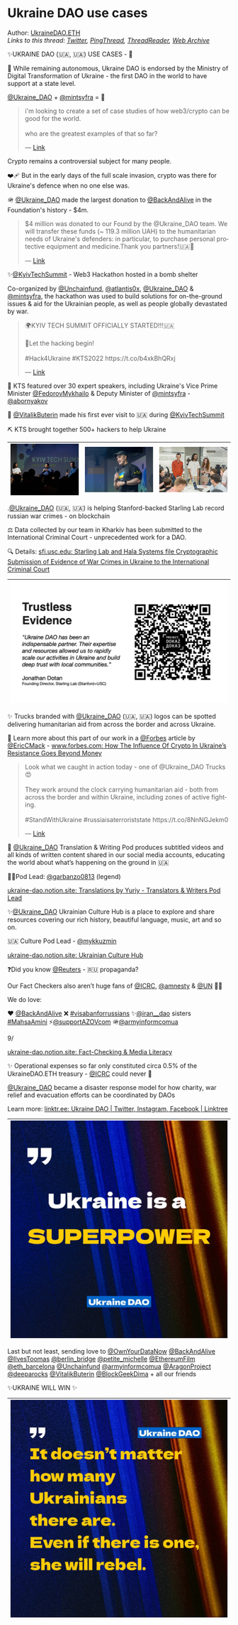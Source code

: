 # Ukraine DAO use cases

Author: [UkraineDAO.ETH](https://twitter.com/Ukraine_DAO)  
*Links to this thread: [Twitter](https://twitter.com/Ukraine_DAO/status/1590771284694241282), [PingThread](https://pingthread.com/thread/1590771284694241282), [ThreadReader](https://threadreaderapp.com/thread/1590771284694241282.html), [Web Archive](https://web.archive.org/web/*/https://twitter.com/Ukraine_DAO/status/1590771284694241282)*

✨UKRAINE DAO (🇺🇦, 🇺🇦) USE CASES - 🧵

🌱 While remaining autonomous, Ukraine DAO is endorsed by the Ministry of Digital Transformation of Ukraine - the first DAO in the world to have support at a state level.

[@Ukraine_DAO](https://twitter.com/Ukraine_DAO) + [@mintsyfra](https://twitter.com/mintsyfra) = 💜 



<blockquote class="twitter-tweet">
    <p lang="en" dir="ltr">
    i&#39;m looking to create a set of case studies of how web3/crypto can be good for the world.<br />
    <br />
    who are the greatest examples of that so far?<br />
    </p>
    &mdash; <a href="https://twitter.com/owocki/status/1590725079620812801">Link</a>
</blockquote>

Crypto remains a controversial subject for many people.

❤️‍🩹 But in the early days of the full scale invasion, crypto was there for Ukraine's defence when no one else was.

🪖 [@Ukraine_DAO](https://twitter.com/Ukraine_DAO) made the largest donation to [@BackAndAlive](https://twitter.com/BackAndAlive) in the Foundation's history - $4m.



<blockquote class="twitter-tweet">
    <p lang="en" dir="ltr">
    $4 million was donated to our Found by the @Ukraine_DAO team. We will transfer these funds (~ 119.3 million UAH) to the humanitarian needs of Ukraine&#39;s defenders: in particular, to purchase personal protective equipment and medicine.Thank you partners!🇺🇦💪<br />
    </p>
    &mdash; <a href="https://twitter.com/BackAndAlive/status/1501906472514555905">Link</a>
</blockquote>

✨[@KyivTechSummit](https://twitter.com/KyivTechSummit) - Web3 Hackathon hosted in a bomb shelter

Co-organized by [@Unchainfund](https://twitter.com/Unchainfund), [@atlantis0x](https://twitter.com/atlantis0x), [@Ukraine_DAO](https://twitter.com/Ukraine_DAO) & [@mintsyfra](https://twitter.com/mintsyfra),  the hackathon was used to build solutions for on-the-ground issues & aid for the Ukrainian people, as well as people globally devastated by war.



<blockquote class="twitter-tweet">
    <p lang="en" dir="ltr">
    🌍KYIV TECH SUMMIT OFFICIALLY STARTED!!!🇺🇦<br />
    <br />
    🥷Let the hacking begin!<br />
    <br />
    #Hack4Ukraine #KTS2022 https://t.co/b4xkBhQRxj<br />
    </p>
    &mdash; <a href="https://twitter.com/KyivTechSummit/status/1567036121791442944">Link</a>
</blockquote>

🎤 KTS featured over 30 expert speakers, including Ukraine's Vice Prime Minister [@FedorovMykhailo](https://twitter.com/FedorovMykhailo) & Deputy Minister of [@mintsyfra](https://twitter.com/mintsyfra) - [@abornyakov](https://twitter.com/abornyakov) 

📢 [@VitalikButerin](https://twitter.com/VitalikButerin) made his first ever visit to 🇺🇦 during [@KyivTechSummit](https://twitter.com/KyivTechSummit) 

⛏️ KTS brought together 500+ hackers to help Ukraine



| [![](/media/1590771284694241282/3_1590776252851523617.jpg)](/media/1590771284694241282/3_1590776252851523617.jpg) | [![](/media/1590771284694241282/3_1590776252855717923.jpg)](/media/1590771284694241282/3_1590776252855717923.jpg) | [![](/media/1590771284694241282/3_1590776252893466637.jpg)](/media/1590771284694241282/3_1590776252893466637.jpg) |
| :-: | :-: | :-: |

.[@Ukraine_DAO](https://twitter.com/Ukraine_DAO) (🇺🇦, 🇺🇦) is helping Stanford-backed Starling Lab record russian war crimes - on blockchain 

⚖️ Data collected by our team in Kharkiv has been submitted to the International Criminal Court - unprecedented work for a DAO.

🔍 Details:  [sfi.usc.edu: Starling Lab and Hala Systems file Cryptographic Submission of Evidence of War Crimes in Ukraine to the International Criminal Court](https://sfi.usc.edu/news/2022/06/33571-starling-lab-and-hala-systems-file-cryptographic-submission-evidence-war-crimes)



| [![](/media/1590771284694241282/3_1590779452824424449.jpg)](/media/1590771284694241282/3_1590779452824424449.jpg) |
| :-: |

✨ Trucks branded with [@Ukraine_DAO](https://twitter.com/Ukraine_DAO) (🇺🇦, 🇺🇦) logos can be spotted delivering humanitarian aid from across the border and across Ukraine. 

🚚 Learn more about this part of our work in a [@Forbes](https://twitter.com/Forbes) article by [@EricCMack](https://twitter.com/EricCMack) - [www.forbes.com: How The Influence Of Crypto In Ukraine’s Resistance Goes Beyond Money](https://www.forbes.com/sites/ericmack/2022/04/07/how-the-influence-of-crypto-in-ukraines-resistance-goes-beyond-money/)



<blockquote class="twitter-tweet">
    <p lang="en" dir="ltr">
    Look what we caught in action today - one of @Ukraine_DAO Trucks 😍<br />
    <br />
    They work around the clock carrying humanitarian aid - both from across the border and within Ukraine, including zones of active fighting. <br />
    <br />
    #StandWithUkraine #russiaisaterroriststate https://t.co/8NnNGJekm0<br />
    </p>
    &mdash; <a href="https://twitter.com/Ukraine_DAO/status/1588607234493526016">Link</a>
</blockquote>

📝 [@Ukraine_DAO](https://twitter.com/Ukraine_DAO) Translation & Writing Pod produces subtitled videos and all kinds of written content shared in our social media accounts, educating the world about what’s happening on the ground in 🇺🇦

🧑‍💻Pod Lead: [@garbanzo0813](https://twitter.com/garbanzo0813) (legend)

[ukraine-dao.notion.site: Translations by Yuriy - Translators & Writers Pod Lead](https://ukraine-dao.notion.site/Translations-by-Yuriy-Translators-Writers-Pod-Lead-fdfad21fc25145e5aeb4d266fea0d71a)



✨[@Ukraine_DAO](https://twitter.com/Ukraine_DAO) Ukrainian Culture Hub is a place to explore and share resources covering our rich history, beautiful language, music, art and so on.

🇺🇦 Culture Pod Lead - [@mykkuzmin](https://twitter.com/mykkuzmin)
 
[ukraine-dao.notion.site: Ukrainian Culture Hub](https://ukraine-dao.notion.site/Ukrainian-Culture-Hub-c62f3a1ca2194dd8ad98204deafb6010)



❓Did you know [@Reuters](https://twitter.com/Reuters) - 🇷🇺 propaganda?

Our Fact Checkers also aren’t huge fans of [@ICRC](https://twitter.com/ICRC), [@amnesty](https://twitter.com/amnesty) & [@UN](https://twitter.com/UN) 🤷‍♀️

We do love:

❤️ [@BackAndAlive](https://twitter.com/BackAndAlive) 
❌ [#visabanforrussians](https://twitter.com/hashtag/visabanforrussians) 
✨[@iran__dao](https://twitter.com/iran__dao) sisters [#MahsaAmini](https://twitter.com/hashtag/MahsaAmini)
⚡️[@supportAZOVcom](https://twitter.com/supportAZOVcom) 
🪖[@armyinformcomua](https://twitter.com/armyinformcomua) 

9/

[ukraine-dao.notion.site: Fact-Checking & Media Literacy](https://ukraine-dao.notion.site/Fact-Checking-Media-Literacy-fbef756cff0a49c4a36a6206b21819c7)

✨ Operational expenses so far only constituted circa 0.5% of the UkraineDAO.ETH treasury - [@ICRC](https://twitter.com/ICRC) could never 🥲

[@Ukraine_DAO](https://twitter.com/Ukraine_DAO) became a disaster response model for how charity, war relief and evacuation efforts can be coordinated by DAOs

Learn more: [linktr.ee: Ukraine DAO | Twitter, Instagram, Facebook | Linktree](https://linktr.ee/ukrainedao)



| [![](/media/1590771284694241282/3_1590791403075997710.jpg)](/media/1590771284694241282/3_1590791403075997710.jpg) |
| :-: |

Last but not least, sending love to [@OwnYourDataNow](https://twitter.com/OwnYourDataNow) [@BackAndAlive](https://twitter.com/BackAndAlive) [@IlvesToomas](https://twitter.com/IlvesToomas) [@berlin_bridge](https://twitter.com/berlin_bridge) [@petite_michelle](https://twitter.com/petite_michelle) [@EthereumFilm](https://twitter.com/EthereumFilm) [@eth_barcelona](https://twitter.com/eth_barcelona) [@Unchainfund](https://twitter.com/Unchainfund) [@armyinformcomua](https://twitter.com/armyinformcomua) [@AragonProject](https://twitter.com/AragonProject) [@deeparocks](https://twitter.com/deeparocks)  [@VitalikButerin](https://twitter.com/VitalikButerin) [@BlockGeekDima](https://twitter.com/BlockGeekDima) + all our friends 

✨UKRAINE WILL WIN ✨



| [![](/media/1590771284694241282/3_1590796276030967816.jpg)](/media/1590771284694241282/3_1590796276030967816.jpg) |
| :-: |
